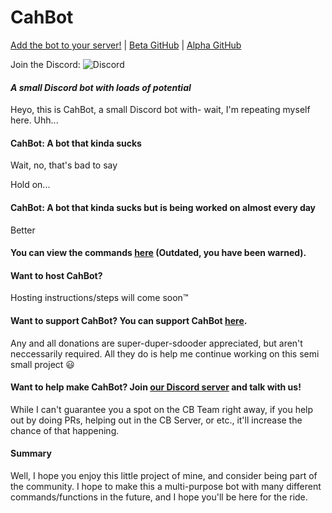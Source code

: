 # CahBot

[Add the bot to your server!](https://goo.gl/ttNED9) |
[Beta GitHub](https://github.com/2003cah/cahbot-beta) |
[Alpha GitHub](https://github.com/2003cah/cahbot-alpha)

Join the Discord: ![Discord](https://discordapp.com/api/guilds/252196054101917696/widget.png)  

#### ***A small Discord bot with loads of potential***

Heyo, this is CahBot, a small Discord bot with- wait, I'm repeating myself here. Uhh...

#### **CahBot:** A bot that kinda sucks

Wait, no, that's bad to say

Hold on...

#### **CahBot:** A bot that kinda sucks but is being worked on almost every day

Better

#### You can view the commands [here](http://cahbot.pro/commands) (Outdated, you have been warned).

#### **Want to host CahBot?**
Hosting instructions/steps will come soon:tm:

#### **Want to support CahBot?** You can support CahBot [here](https://goo.gl/QBvB7N).

Any and all donations are super-duper-sdooder appreciated, but aren't neccessarily required. All they do is help me continue working on this semi small project :smiley:

#### **Want to help make CahBot?** Join [our Discord server](https://goo.gl/02ZRK5) and talk with us!

While I can't guarantee you a spot on the CB Team right away, if you help out by doing PRs, helping out in the CB Server, or etc., it'll increase the chance of that happening.

#### **Summary**

Well, I hope you enjoy this little project of mine, and consider being part of the community. I hope to make this a multi-purpose bot with many different commands/functions in the future, and I hope you'll be here for the ride.
